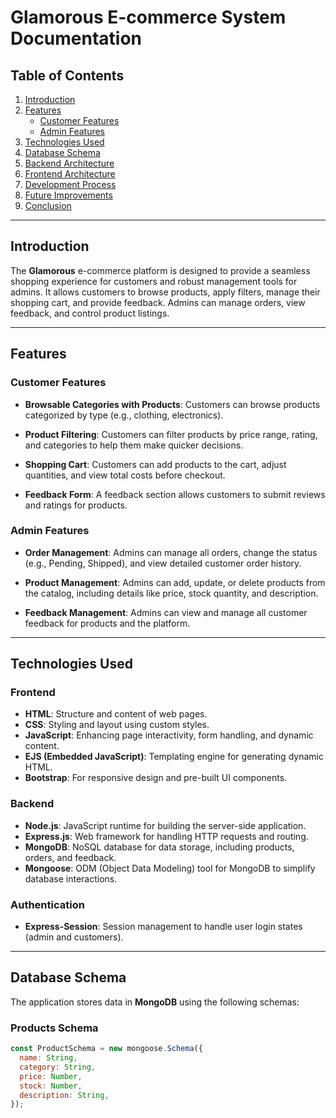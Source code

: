 # Glamorous E-commerce System Documentation

## **Table of Contents**
1. [Introduction](#introduction)
2. [Features](#features)
    - [Customer Features](#customer-features)
    - [Admin Features](#admin-features)
3. [Technologies Used](#technologies-used)
4. [Database Schema](#database-schema)
5. [Backend Architecture](#backend-architecture)
6. [Frontend Architecture](#frontend-architecture)
7. [Development Process](#development-process)
8. [Future Improvements](#future-improvements)
9. [Conclusion](#conclusion)

---

## **Introduction**
The **Glamorous** e-commerce platform is designed to provide a seamless shopping experience for customers and robust management tools for admins. It allows customers to browse products, apply filters, manage their shopping cart, and provide feedback. Admins can manage orders, view feedback, and control product listings.

---

## **Features**

### **Customer Features**
- **Browsable Categories with Products**:
  Customers can browse products categorized by type (e.g., clothing, electronics).
  
- **Product Filtering**:
  Customers can filter products by price range, rating, and categories to help them make quicker decisions.

- **Shopping Cart**:
  Customers can add products to the cart, adjust quantities, and view total costs before checkout.

- **Feedback Form**:
  A feedback section allows customers to submit reviews and ratings for products.

### **Admin Features**
- **Order Management**:
  Admins can manage all orders, change the status (e.g., Pending, Shipped), and view detailed customer order history.

- **Product Management**:
  Admins can add, update, or delete products from the catalog, including details like price, stock quantity, and description.

- **Feedback Management**:
  Admins can view and manage all customer feedback for products and the platform.

---

## **Technologies Used**
### **Frontend**
- **HTML**: Structure and content of web pages.
- **CSS**: Styling and layout using custom styles.
- **JavaScript**: Enhancing page interactivity, form handling, and dynamic content.
- **EJS (Embedded JavaScript)**: Templating engine for generating dynamic HTML.
- **Bootstrap**: For responsive design and pre-built UI components.

### **Backend**
- **Node.js**: JavaScript runtime for building the server-side application.
- **Express.js**: Web framework for handling HTTP requests and routing.
- **MongoDB**: NoSQL database for data storage, including products, orders, and feedback.
- **Mongoose**: ODM (Object Data Modeling) tool for MongoDB to simplify database interactions.
  
### **Authentication**
- **Express-Session**: Session management to handle user login states (admin and customers).

---

## **Database Schema**
The application stores data in **MongoDB** using the following schemas:

### **Products Schema**
```js
const ProductSchema = new mongoose.Schema({
  name: String,
  category: String,
  price: Number,
  stock: Number,
  description: String,
});
